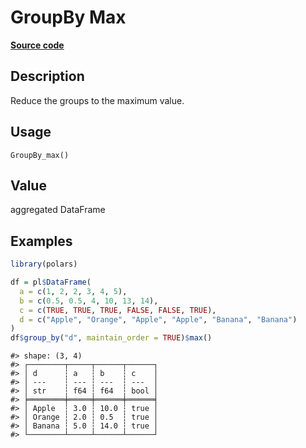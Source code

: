 

# GroupBy Max

[**Source code**](https://github.com/pola-rs/r-polars/tree/mkdocs-matrial-search-preview/R/group_by.R#L164)

## Description

Reduce the groups to the maximum value.

## Usage

<pre><code class='language-R'>GroupBy_max()
</code></pre>

## Value

aggregated DataFrame

## Examples

``` r
library(polars)

df = pl$DataFrame(
  a = c(1, 2, 2, 3, 4, 5),
  b = c(0.5, 0.5, 4, 10, 13, 14),
  c = c(TRUE, TRUE, TRUE, FALSE, FALSE, TRUE),
  d = c("Apple", "Orange", "Apple", "Apple", "Banana", "Banana")
)
df$group_by("d", maintain_order = TRUE)$max()
```

    #> shape: (3, 4)
    #> ┌────────┬─────┬──────┬──────┐
    #> │ d      ┆ a   ┆ b    ┆ c    │
    #> │ ---    ┆ --- ┆ ---  ┆ ---  │
    #> │ str    ┆ f64 ┆ f64  ┆ bool │
    #> ╞════════╪═════╪══════╪══════╡
    #> │ Apple  ┆ 3.0 ┆ 10.0 ┆ true │
    #> │ Orange ┆ 2.0 ┆ 0.5  ┆ true │
    #> │ Banana ┆ 5.0 ┆ 14.0 ┆ true │
    #> └────────┴─────┴──────┴──────┘
